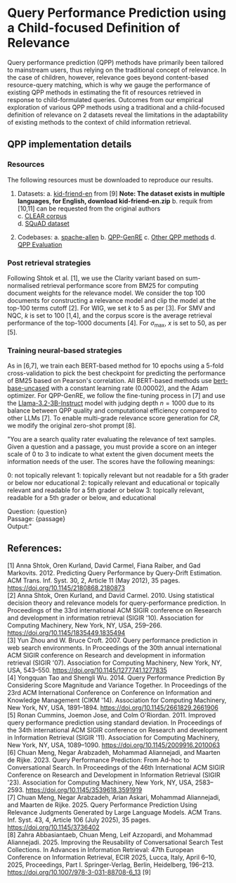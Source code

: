 # Query Performance Prediction using a Child-focused Definition of Relevance

Query performance prediction (QPP) methods have primarily been tailored to mainstream users, thus relying on the traditional concept of relevance. In the case of children, however, relevance goes beyond content-based resource-query matching, which is why we gauge the performance of existing QPP methods in estimating the fit of resources retrieved in response to child-formulated queries. Outcomes from our empirical exploration of various QPP methods using a traditional and a child-focused definition of relevance on 2 datasets reveal the limitations in the adaptability of existing methods to the context of child information retrieval.

## QPP implementation details

### Resources
The following resources must be downloaded to reproduce our results.
1. Datasets:
   a. [kid-friend-en](https://zenodo.org/records/14684724/files/kid-friend-en.zip?download=1) from [9] **Note: The dataset exists in multiple languages, for English, download kid-friend-en.zip**
   b. requik from [10,11] can be requested from the original authors  
   c. [CLEAR corpus](https://www.commonlit.org/blog/introducing-the-clear-corpus-an-open-dataset-to-advance-research-28ff8cfea84a/)  
   d. [SQuAD dataset](https://huggingface.co/datasets/rajpurkar/squad)  

2. Codebases:
   a. [spache-allen](https://github.com/BSU-CAST/ecir22-readability)
   b. [QPP-GenRE](https://github.com/ChuanMeng/QPP-GenRE)
   c. [Other QPP methods](https://github.com/ChuanMeng/QPP4CS)
   d. [QPP Evaluation](https://github.com/RicardoMarcal/qpp-risk-evaluator)

### Post retrieval strategies
Following Shtok et al. [1], we use the Clarity variant based on sum-normalised retrieval performance score from BM25 for computing document weights for the relevance model. We consider the top 100 documents for constructing a relevance model and clip the model at the top-100 terms cutoff [2]. For WIG, we set $k$ to 5 as per [3]. For SMV and NQC, $k$ is set to 100 [1,4], and the corpus score is the average retrieval performance of the top-1000 documents [4]. For $\sigma$<sub>max</sub>, $x$ is set to 50, as per [5]. 

### Training neural-based strategies
As in [6,7], we train each BERT-based method for 10 epochs using a 5-fold cross-validation to pick the best checkpoint for predicting the performance of BM25 based on Pearson's correlation. All BERT-based methods use [bert-base-uncased](https://huggingface.co/google-bert/bert-base-uncased) with a constant learning rate (0.00002), and the Adam optimizer. For QPP-GenRE, we follow the fine-tuning process in [7] and use the [Llama-3.2-3B-Instruct](https://huggingface.co/meta-llama/Llama-3.2-3B-Instruct) model with judging depth $n=1000$ due to its balance between QPP quality and computational efficiency compared to other LLMs [7]. To enable multi-grade relevance score generation for $CR$, we modify the original zero-shot prompt [8].

"You are a search quality rater evaluating the relevance of text samples. Given a question and a passage, you must provide a score on an integer scale of 0 to 3 to indicate to what extent the given document meets the information needs of the user. The scores have the following meanings:

0:  not topically relevant 
1:  topically relevant but not readable for a 5th grader or below nor educational
2:  topically relevant and educational or topically relevant and readable for a 5th grader or below
3:  topically relevant, readable for a 5th grader or below, and educational 
       
Question: {question}  
Passage: {passage}  
Output:"

## References:
[1] Anna Shtok, Oren Kurland, David Carmel, Fiana Raiber, and Gad Markovits. 2012. Predicting Query Performance by Query-Drift Estimation. ACM Trans. Inf. Syst. 30, 2, Article 11 (May 2012), 35 pages. https://doi.org/10.1145/2180868.2180873  
[2] Anna Shtok, Oren Kurland, and David Carmel. 2010. Using statistical decision theory and relevance models for query-performance prediction. In Proceedings of the 33rd international ACM SIGIR conference on Research and development in information retrieval (SIGIR '10). Association for Computing Machinery, New York, NY, USA, 259–266. https://doi.org/10.1145/1835449.1835494  
[3] Yun Zhou and W. Bruce Croft. 2007. Query performance prediction in web search environments. In Proceedings of the 30th annual international ACM SIGIR conference on Research and development in information retrieval (SIGIR '07). Association for Computing Machinery, New York, NY, USA, 543–550. https://doi.org/10.1145/1277741.1277835  
[4] Yongquan Tao and Shengli Wu. 2014. Query Performance Prediction By Considering Score Magnitude and Variance Together. In Proceedings of the 23rd ACM International Conference on Conference on Information and Knowledge Management (CIKM '14). Association for Computing Machinery, New York, NY, USA, 1891–1894. https://doi.org/10.1145/2661829.2661906  
[5] Ronan Cummins, Joemon Jose, and Colm O'Riordan. 2011. Improved query performance prediction using standard deviation. In Proceedings of the 34th international ACM SIGIR conference on Research and development in Information Retrieval (SIGIR '11). Association for Computing Machinery, New York, NY, USA, 1089–1090. https://doi.org/10.1145/2009916.2010063  
[6] Chuan Meng, Negar Arabzadeh, Mohammad Aliannejadi, and Maarten de Rijke. 2023. Query Performance Prediction: From Ad-hoc to Conversational Search. In Proceedings of the 46th International ACM SIGIR Conference on Research and Development in Information Retrieval (SIGIR '23). Association for Computing Machinery, New York, NY, USA, 2583–2593. https://doi.org/10.1145/3539618.3591919  
[7] Chuan Meng, Negar Arabzadeh, Arian Askari, Mohammad Aliannejadi, and Maarten de Rijke. 2025. Query Performance Prediction Using Relevance Judgments Generated by Large Language Models. ACM Trans. Inf. Syst. 43, 4, Article 106 (July 2025), 35 pages. https://doi.org/10.1145/3736402  
[8] Zahra Abbasiantaeb, Chuan Meng, Leif Azzopardi, and Mohammad Aliannejadi. 2025. Improving the Reusability of Conversational Search Test Collections. In Advances in Information Retrieval: 47th European Conference on Information Retrieval, ECIR 2025, Lucca, Italy, April 6–10, 2025, Proceedings, Part I. Springer-Verlag, Berlin, Heidelberg, 196–213. https://doi.org/10.1007/978-3-031-88708-6_13
[9] 
